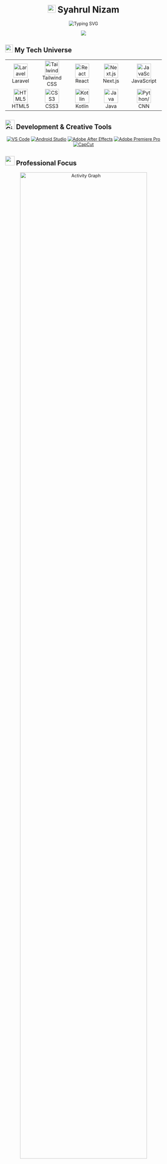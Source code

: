 <h1 align="center">
  <img src="https://media.giphy.com/media/hvRJCLFzcasrR4ia7z/giphy.gif" width="25px"> Syahrul Nizam
</h1>

<p align="center">
  <img src="https://readme-typing-svg.demolab.com?font=Fira+Code&size=22&duration=4000&pause=1000&color=F75C7E&center=true&vCenter=true&width=440&lines=Web+Developer+%7C+Video+Editor;Creating+Digital+Experiences" alt="Typing SVG" />
</p>

<div align="center">
  <img src="https://user-images.githubusercontent.com/73097560/115834477-dbab4500-a447-11eb-908a-139a6edaec5c.gif">
</div>

## <img src="https://media2.giphy.com/media/QssGEmpkyEOhBCb7e1/giphy.gif?cid=ecf05e47a0n3gi1bfqntqmob8g9aid1oyj2wr3ds3mg700bl&rid=giphy.gif" width="25"> My Tech Universe

<table align="center">
  <tr>
    <td align="center" width="140">
      <img src="https://cdn.jsdelivr.net/gh/devicons/devicon/icons/laravel/laravel-plain.svg" width="45" height="45" alt="Laravel" />
      <br/>Laravel
    </td>
    <td align="center" width="140">
      <img src="https://cdn.jsdelivr.net/gh/devicons/devicon/icons/tailwindcss/tailwindcss-plain.svg" width="45" height="45" alt="Tailwind" />
      <br/>Tailwind CSS
    </td>
    <td align="center" width="140">
      <img src="https://cdn.jsdelivr.net/gh/devicons/devicon/icons/react/react-original.svg" width="45" height="45" alt="React" />
      <br/>React
    </td>
    <td align="center" width="140">
      <img src="https://cdn.jsdelivr.net/gh/devicons/devicon/icons/nextjs/nextjs-original.svg" width="45" height="45" alt="Next.js" />
      <br/>Next.js
    </td>
    <td align="center" width="140">
      <img src="https://cdn.jsdelivr.net/gh/devicons/devicon/icons/javascript/javascript-original.svg" width="45" height="45" alt="JavaScript" />
      <br/>JavaScript
    </td>
  </tr>
  <tr>
    <td align="center" width="140">
      <img src="https://cdn.jsdelivr.net/gh/devicons/devicon/icons/html5/html5-original.svg" width="45" height="45" alt="HTML5" />
      <br/>HTML5
    </td>
    <td align="center" width="140">
      <img src="https://cdn.jsdelivr.net/gh/devicons/devicon/icons/css3/css3-original.svg" width="45" height="45" alt="CSS3" />
      <br/>CSS3
    </td>
    <td align="center" width="140">
      <img src="https://cdn.jsdelivr.net/gh/devicons/devicon/icons/kotlin/kotlin-original.svg" width="45" height="45" alt="Kotlin" />
      <br/>Kotlin
    </td>
    <td align="center" width="140">
      <img src="https://cdn.jsdelivr.net/gh/devicons/devicon/icons/java/java-original.svg" width="45" height="45" alt="Java" />
      <br/>Java
    </td>
    <td align="center" width="140">
      <img src="https://techstack-generator.vercel.app/python-icon.svg" width="45" height="45" alt="Python/CNN" />
      <br/>CNN
    </td>
  </tr>
</table>

## <img src="https://media.giphy.com/media/W5eoZHPpUx9sapR0eu/giphy.gif" width="30px" alt="Git"/> Development & Creative Tools

<div align="center">

[![VS Code](https://img.shields.io/badge/VS%20Code-007ACC.svg?style=for-the-badge&logo=visual-studio-code&logoColor=white)](https://code.visualstudio.com/)
[![Android Studio](https://img.shields.io/badge/Android%20Studio-3DDC84.svg?style=for-the-badge&logo=android-studio&logoColor=white)](https://developer.android.com/studio)
[![Adobe After Effects](https://img.shields.io/badge/After%20Effects-9999FF.svg?style=for-the-badge&logo=Adobe%20After%20Effects&logoColor=white)](https://www.adobe.com/products/aftereffects.html)
[![Adobe Premiere Pro](https://img.shields.io/badge/Premiere%20Pro-9999FF.svg?style=for-the-badge&logo=Adobe%20Premiere%20Pro&logoColor=white)](https://www.adobe.com/products/premiere.html)
[![CapCut](https://img.shields.io/badge/CapCut-FF0050.svg?style=for-the-badge&logo=tiktok&logoColor=white)](https://www.capcut.com/)

</div>

## <img src="https://media.giphy.com/media/iY8CRBdQXODJSCERIr/giphy.gif" width="30px"> Professional Focus

<div align="center">
  <img src="https://github-readme-activity-graph.vercel.app/graph?username=syahrulnizam7&theme=react-dark&hide_border=true&area=true&hide_title=true" width="90%" alt="Activity Graph">
</div>

```js
const syahrulNizam = {
  roles: ["Web Developer", "Video Editor"],
  codingEnvironment: {
    favoriteEditor: "VS Code",
    os: "macOS/Windows",
    musicWhileCoding: true,
  },
  videoEditingEnvironment: {
    mainTools: ["After Effects", "Premiere Pro", "CapCut"],
    specialties: ["Motion Graphics", "Color Grading", "Transitions"],
  },
  currentFocus: "Building interactive web experiences & creating stunning videos",
  funFact: "I can turn coffee into code and ideas into videos!"
};
```

## <img src="https://media.giphy.com/media/LnQjpWaON8nhr21vNW/giphy.gif" width="30"> Connect With Me

<div align="center">
  <a href="https://github.com/syahrulnizam7">
    <img src="https://img.shields.io/badge/Follow-%23181717.svg?style=for-the-badge&logo=github&logoColor=white"/>
  </a>
  <!-- Add your other social media profiles -->
</div>

<div align="center">
  <img src="https://user-images.githubusercontent.com/73097560/115834477-dbab4500-a447-11eb-908a-139a6edaec5c.gif">
</div>

<div align="center">
  <img src="https://profile-counter.glitch.me/syahrulnizam7/count.svg" alt="Visitor Count"/>
</div>

<div align="center">
  <p><strong>Thanks for visiting!</strong> Here's a random programming joke to make your day:</p>
  <img src="https://readme-jokes.vercel.app/api?theme=tokyonight" alt="Jokes Card" />
</div>
